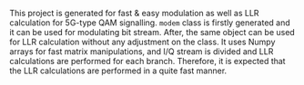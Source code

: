 This project is generated for fast & easy modulation as well as LLR calculation for 5G-type QAM signalling.
`modem` class is firstly generated and it can be used for modulating bit stream. After, the same object can be used for LLR calculation without any adjustment on the class.
It uses Numpy arrays for fast matrix manipulations, and I/Q stream is divided and LLR calculations are performed for each branch. Therefore, it is expected that the LLR calculations are performed in a quite fast manner.
